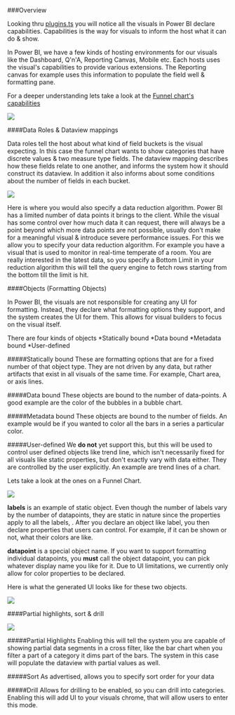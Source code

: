 ###Overview

Looking thru [plugins.ts](https://github.com/Microsoft/PowerBI-visuals/blob/master/src/Clients/Visuals/plugins.ts) you will notice all the visuals in Power BI declare capabilities. Capabilities is the way for visuals to inform the host what it can do & show. 

In Power BI, we have a few kinds of hosting environments for our visuals like the Dashboard, Q'n'A, Reporting Canvas, Mobile etc. Each hosts uses the visual's capabilities to provide various extensions. The Reporting canvas for example uses this information to populate the field well & formatting pane.

For a deeper understanding lets take a look at the [Funnel chart's capabilities](https://github.com/Microsoft/PowerBI-visuals/blob/master/src/Clients/Visuals/capabilities/funnelChart.capabilities.ts)

![](https://raw.githubusercontent.com/Microsoft/PowerBI-visuals/resources/capabilities/funnel_caps_overview.PNG)

####Data Roles & Dataview mappings

Data roles tell the host about what kind of field buckets is the visual expecting. In this case the funnel chart wants to show categories that have discrete values & two measure type fields. The dataview mapping describes how these fields relate to one another, and informs the system how it should construct its dataview. In addition it also informs about some conditions about the number of fields in each bucket.

![](https://raw.githubusercontent.com/Microsoft/PowerBI-visuals/resources/capabilities/funnel_caps_dataroles.PNG)

Here is where you would also specify a data reduction algorithm. Power BI has a limited number of data points it brings to the client. While the visual has some control over how much data it can request, there will always be a point beyond which more data points are not possible, usually don't make for a meaningful visual & introduce severe performance issues. For this we allow you to specify your data reduction algorithm. For example you have a visual that is used to monitor in real-time temperate of a room. You are really interested in the latest data, so you specify a Bottom Limit in your reduction algorithm this will tell the query engine to fetch rows starting from the bottom till the limit is hit.

####Objects (Formatting Objects)

In Power BI, the visuals are not responsible for creating any UI for formatting. Instead, they declare what formatting options they support, and the system creates the UI for them. This allows for visual builders to focus on the visual itself.

There are four kinds of objects
*Statically bound
*Data bound
*Metadata bound
*User-defined

#####Statically bound
These are formatting options that are for a fixed number of that object type. They are not driven by any data, but rather artifacts that exist in all visuals of the same time. For example, Chart area, or axis lines. 

#####Data bound
These objects are bound to the number of data-points. A good example are the color of the bubbles in a bubble chart.

#####Metadata bound
These objects are bound to the number of fields. An example would be if you wanted to color all the bars in a series a particular color. 

#####User-defined
We **do not** yet support this, but this will be used to control user defined objects like trend line, which isn't necessarily fixed for all visuals like static properties, but don't exactly vary with data either. They are controlled by the user explicitly. An example are trend lines of a chart.  

Lets take a look at the ones on a Funnel Chart.

![](https://raw.githubusercontent.com/Microsoft/PowerBI-visuals/resources/capabilities/funnel_caps_objects.PNG)

**labels** is an example of static object. Even though the number of labels vary by the number of datapoints, they are static in nature since the properties apply to all the labels, . After you declare an object like label, you then declare properties that users can control. For example, if it can be shown or not, what their colors are like. 

**datapoint** is a special object name. If you want to support formatting individual datapoints, you **must** call the object datapoint, you can pick whatever display name you like for it. Due to UI limitations, we currently only allow for color properties to be declared.

Here is what the generated UI looks like for these two objects.

![](https://raw.githubusercontent.com/Microsoft/PowerBI-visuals/resources/capabilities/funnel_caps_objects_ui.PNG)

####Partial highlights, sort & drill

![](https://raw.githubusercontent.com/Microsoft/PowerBI-visuals/resources/capabilities/funnel_caps_objects_rest.PNG)

#####Partial Highlights
Enabling this will tell the system you are capable of showing partial data segments in a cross filter, like the bar chart when you filter a part of a category it dims part of the bars. The system in this case will populate the dataview with partial values as well.

#####Sort
As advertised, allows you to specify sort order for your data

#####Drill
Allows for drilling to be enabled, so you can drill into categories. Enabling this will add UI to your visuals chrome, that will allow users to enter this mode.
